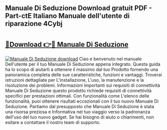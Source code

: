 ## Manuale Di Seduzione Download gratuit PDF - Part-ctE Italiano Manuale dell'utente di riparazione 4Cybj

# <h2><a href="http://dff68cw.blite.top/?on=Manuale+Di+Seduzione">🔗Download 👉🔴 Manuale Di Seduzione</a></h2>

[![Manuale Di Seduzione download](https://i.imgur.com/lujVjoI.png)](http://dff68cw.blite.top/?on=Manuale+Di+Seduzione)
Ciao e benvenuto nel manuale Dell'utente per il tuo Manuale Di Seduzione appena integrato. Questa guida ha lo scopo di aiutarti a ottenere il massimo dal tuo Prodotto fornendo una panoramica completa delle sue caratteristiche, funzioni e vantaggi. Troverai istruzioni dettagliate per L'installazione, L'uso, la manutenzione e la risoluzione dei problemi. Informazioni importanti sui requisiti di connettività Manuale Di Seduzione questo prodotto richiede requisiti di connettività specifici per prestazioni ottimali. Con funzionalità come L'elenco delle funzionalità, puoi ottenere risultati eccezionali con il tuo nuovo Manuale Di Seduzione. Partiamo dal presupposto che Manuale Di Seduzione è stata una risorsa preziosa e Informativa nel tuo viaggio verso la padronanza dell'uso del tuo nuovo gadget. Se hai bisogno di aiuto o chiarimenti, non esitare a contattare il nostro team di supporto.
